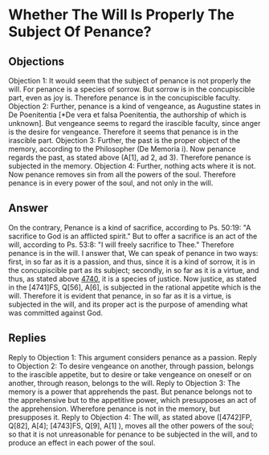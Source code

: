 # Whether The Will Is Properly The Subject Of Penance?
## Objections
Objection 1: It would seem that the subject of penance is not properly the will. For penance is a species of sorrow. But sorrow is in the concupiscible part, even as joy is. Therefore penance is in the concupiscible faculty.
Objection 2: Further, penance is a kind of vengeance, as Augustine states in De Poenitentia [*De vera et falsa Poenitentia, the authorship of which is unknown]. But vengeance seems to regard the irascible faculty, since anger is the desire for vengeance. Therefore it seems that penance is in the irascible part.
Objection 3: Further, the past is the proper object of the memory, according to the Philosopher (De Memoria i). Now penance regards the past, as stated above (A[1], ad 2, ad 3). Therefore penance is subjected in the memory.
Objection 4: Further, nothing acts where it is not. Now penance removes sin from all the powers of the soul. Therefore penance is in every power of the soul, and not only in the will.
## Answer
On the contrary, Penance is a kind of sacrifice, according to Ps. 50:19: "A sacrifice to God is an afflicted spirit." But to offer a sacrifice is an act of the will, according to Ps. 53:8: "I will freely sacrifice to Thee." Therefore penance is in the will.
I answer that, We can speak of penance in two ways: first, in so far as it is a passion, and thus, since it is a kind of sorrow, it is in the concupiscible part as its subject; secondly, in so far as it is a virtue, and thus, as stated above [4740](A[3]), it is a species of justice. Now justice, as stated in the [4741]FS, Q[56], A[6], is subjected in the rational appetite which is the will. Therefore it is evident that penance, in so far as it is a virtue, is subjected in the will, and its proper act is the purpose of amending what was committed against God.
## Replies
Reply to Objection 1: This argument considers penance as a passion.
Reply to Objection 2: To desire vengeance on another, through passion, belongs to the irascible appetite, but to desire or take vengeance on oneself or on another, through reason, belongs to the will.
Reply to Objection 3: The memory is a power that apprehends the past. But penance belongs not to the apprehensive but to the appetitive power, which presupposes an act of the apprehension. Wherefore penance is not in the memory, but presupposes it.
Reply to Objection 4: The will, as stated above ([4742]FP, Q[82], A[4]; [4743]FS, Q[9], A[1] ), moves all the other powers of the soul; so that it is not unreasonable for penance to be subjected in the will, and to produce an effect in each power of the soul.